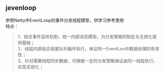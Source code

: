 ## jevenloop  
参照Netty中EventLoop的事件分发线程模型，供学习参考使用  
特点：  
>1、结合事件监听机制，统一内部消息模型，为分发策略的制定与无锁化提供基础；   
2、线程内部结合阻塞队列循环执行，保证同一EventLoo中数据处理的有序性；  
3、针对需要线程同步数据，可根据一定的分发策略保证由同一线程执行，实现无锁化；  
